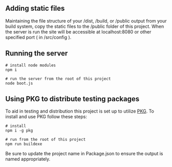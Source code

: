 ## Adding static files
Maintaining the file structure of your /dist, /build, or /public output from your build system, copy the static files to the /public folder of this project. When the server is run the site will be accessible at localhost:8080 or other specified port ( in /src/config ).

## Running the server
```
# install node modules
npm i

# run the server from the root of this project
node boot.js
```

## Using PKG to distribute testing packages
To aid in testing and distribution this project is set up to utilize [PKG](https://github.com/zeit/pkg). To install and use PKG follow these steps:
```
# install
npm i -g pkg

# run from the root of this project
npm run buildexe
```
Be sure to update the project name in Package.json to ensure the output is named appropriately.
